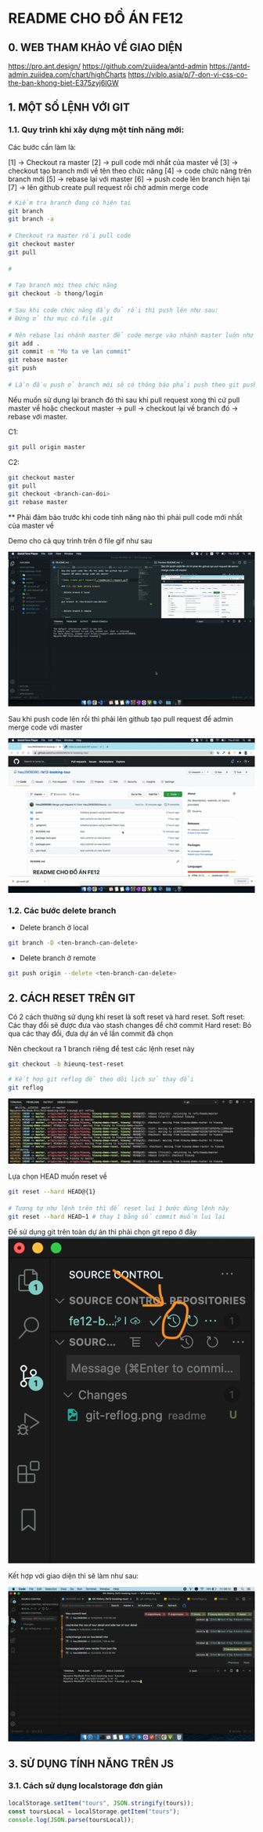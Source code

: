 # README CHO ĐỒ ÁN FE12

## 0. WEB THAM KHẢO VỀ GIAO DIỆN

<https://pro.ant.design/>
<https://github.com/zuiidea/antd-admin>
<https://antd-admin.zuiidea.com/chart/highCharts>
<https://viblo.asia/p/7-don-vi-css-co-the-ban-khong-biet-E375zyj6lGW>

## 1. MỘT SỐ LỆNH VỚI GIT

### 1.1. Quy trình khi xây dựng một tính năng mới:

Các bước cần làm là:

[1] -> Checkout ra master
[2] -> pull code mới nhất của master về
[3] -> checkout tạo branch mới về tên theo chức năng
[4] -> code chức năng trên branch mới
[5] -> rebase lại với master
[6] -> push code lên branch hiện tại
[7] -> lên github create pull request rồi chờ admin merge code

```bash
# Kiểm tra branch đang có hiện tại
git branch
git branch -a

# Checkout ra master rồi pull code
git checkout master
git pull

#

# Tạo branch mới theo chức năng
git checkout -b thong/login

# Sau khi code chức năng đầy đủ rồi thì push lên như sau:
# Đứng ở thư mục có file .git

# Nên rebase lại nhánh master để code merge vào nhánh master luôn như sau:
git add .
git commit -m "Mo ta ve lan commit"
git rebase master
git push

# Lần đầu push ở branch mới sẽ có thông báo phải push theo git push --set-upstream origin thong/login

```

Nếu muốn sử dụng lại branch đó thì sau khi pull request xong thì cứ pull master về hoặc checkout master -> pull -> checkout lại về branch đó -> rebase với master.

C1:

```bash
git pull origin master
```

C2:

```bash
git checkout master
git pull
git checkout <branch-can-doi>
git rebase master
```

\*\* Phải đảm bảo trước khi code tính năng nào thì phải pull code mới nhất của master về

Demo cho cả quy trình trên ở file gif như sau

![Demo quy trinh rebase va push](./readme/git-push.gif)

Sau khi push code lên rồi thì phải lên github tạo pull request để admin merge code với master

![Demo create pull request](./readme/pull-request.gif)

### 1.2. Các bước delete branch

- Delete branch ở local

```bash
git branch -D <ten-branch-can-delete>
```

- Delete branch ở remote

```bash
git push origin --delete <ten-branch-can-delete>
```

## 2. CÁCH RESET TRÊN GIT

Có 2 cách thường sử dụng khi reset là soft reset và hard reset.
Soft reset: Các thay đổi sẽ được đưa vào stash changes để chờ commit
Hard reset: Bỏ qua các thay đổi, đưa dự án về lần commit đã chọn

Nên checkout ra 1 branch riêng để test các lệnh reset này

```bash
git checkout -b hieunq-test-reset
```

```bash
# Kết hợp git reflog để theo dõi lịch sử thay đổi
git reflog
```

![ Kết quả từ lệnh git reflog ](./readme/git-reflog.png)

Lựa chọn HEAD muốn reset về

```bash
git reset --hard HEAD@{1}

# Tương tự như lệnh trên thì để reset lui 1 bước dùng lệnh này
git reset --hard HEAD~1 # thay 1 bằng số commit muốn lui lại
```

Để sử dụng git trên toàn dự án thì phải chọn git repo ở đây
![Bấm đây để sử dụng git repo của cả dự án](./readme/git-repo.png)

Kết hợp với giao diện thì sẽ làm như sau:

![Hướng dẫn sử dụng git reset](./readme/git-reset-step.gif)

## 3. SỬ DỤNG TÍNH NĂNG TRÊN JS

### 3.1. Cách sử dụng localstorage đơn giản

```js
localStorage.setItem("tours", JSON.stringify(tours));
const toursLocal = localStorage.getItem("tours");
console.log(JSON.parse(toursLocal));
```
